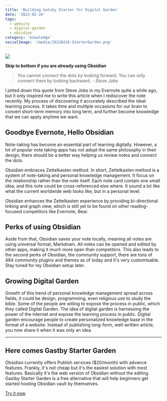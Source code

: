 ```yaml
---
title: 'Building Gatsby Starter for Digital Garden'
date: '2022-02-26'
tags:
  - website
  - digital-garden
  - obsidian
category: 'knowledge'
socialImage: '/media/20220226-StarterGarden.png'
---
```

![](starter-garden.png)

**Skip to bottom if you are already using Obsidian**

> You cannot connect the dots by looking forward. You can only connect them by looking backward. 
<cite>- Steve Jobs</cite>

I jotted down this quote from Steve Jobs in my Evernote quite a while ago, but it only inspired me to write this article when I rediscover the note recently. My process of discovering it accurately described the ideal learning process. It takes time and multiple occasions for our brain to convert short-term memory into long term, and further become knowledge that we can apply anytime we want.

## Goodbye Evernote, Hello Obsidian

Note-taking has become an essential part of learning digitally. However, a lot of popular note taking apps has not adopt the same philosophy in their design, there should be a better way helping us review notes and connect the dots.

Obsidian embraces Zettelkasten method. In short, Zettelkasten method is a system of note-taking and personal knowledge management. It focus on the relationship rather than the note itself. Each note card contain one small idea, and this note could be cross-referenced else where. It sound a lot like what the current worldwide web looks like, but in a personal level.

Obsidian enhances the Zettelkasten experience by providing bi-directional linking and graph view, which is still yet to be found on other reading-focused competitors like Evernote, Bear. 

## Perks of using Obsidian

Aside from that, Obsidian saves your note locally, meaning all notes are using universal format, Markdown. All notes can be opened and edited by other apps, making it much more open than competitors. This also leads to the second perks of Obsidian, the community support, there are tons of 484 community plugins and themes as of today and it's very customisable. Stay tuned for my Obsidian setup later.

## Growing Digital Garden

Growth of this trend of personal knowledge management spread across fields, it could be design, programming, even religious use to study the bible. Some of the people are willing to expose the process in public, which they called Digital Garden. The idea of digital garden is harnessing the power of the internet and expose the learning process in public. Digital garden encourage people to create personalized knowledge base in the format of a website. Instead of publishing long-form, well-written article, you now share it when it was only an idea. 

---

## Here comes Gastby Starter Garden

Obsidian currently offers Publish services ($20/month) with advance features. Frankly, it's not cheap but it's the easiest solution with most features. Basically it's the web version of Obsidian without the editing. Gastby Starter Garden is a free alternative that will help beginners get started hosting Obsidian vault by themselves.

[Try it now](https://garden.gtsb.io/?utm_source=juxtdesigncc&utm_medium=blog&utm_id=starter-obsidian)

